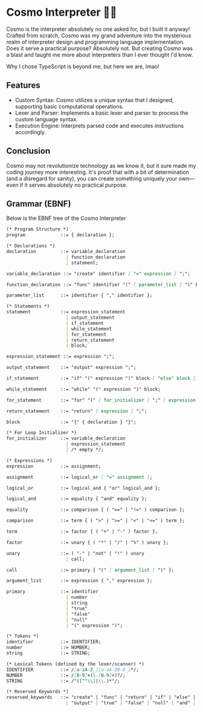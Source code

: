 # Cosmo Interpreter 🚀✨

Cosmo is the interpreter absolutely no one asked for, but I built it anyway! Crafted from scratch, Cosmo was my grand adventure into the mysterious realm of interpreter design and programming language implementation. Does it serve a practical purpose? Absolutely not. But creating Cosmo was a blast and taught me more about interpreters than I ever thought I'd know.

Why I chose TypeScript is beyond me, but here we are, lmao!

## Features
- Custom Syntax: Cosmo utilizes a unique syntax that I designed, supporting basic computational operations.
- Lexer and Parser: Implements a basic lexer and parser to process the custom language syntax.
- Execution Engine: Interprets parsed code and executes instructions accordingly.

## Conclusion
Cosmo may not revolutionize technology as we know it, but it sure made my coding journey more interesting. It's proof that with a bit of determination (and a disregard for sanity), you can create something uniquely your own—even if it serves absolutely no practical purpose.

## Grammar (EBNF)
Below is the EBNF tree of the Cosmo Interpreter

```markdown
(* Program Structure *)
program             ::= { declaration };

(* Declarations *)
declaration         ::= variable_declaration
                      | function_declaration
                      | statement;

variable_declaration ::= "create" identifier [ "=" expression ] ";";

function_declaration ::= "func" identifier "(" [ parameter_list ] ")" block;

parameter_list      ::= identifier { "," identifier };

(* Statements *)
statement           ::= expression_statement
                      | output_statement
                      | if_statement
                      | while_statement
                      | for_statement
                      | return_statement
                      | block;

expression_statement ::= expression ";";

output_statement    ::= "output" expression ";";

if_statement        ::= "if" "(" expression ")" block [ "else" block ];

while_statement     ::= "while" "(" expression ")" block;

for_statement       ::= "for" "(" [ for_initializer ] ";" [ expression ] ";" [ expression ] ")" block;

return_statement    ::= "return" [ expression ] ";";

block               ::= "{" { declaration } "}";

(* For Loop Initializer *)
for_initializer     ::= variable_declaration
                      | expression_statement
                      | /* empty */;

(* Expressions *)
expression          ::= assignment;

assignment          ::= logical_or [ "=" assignment ];

logical_or          ::= logical_and { "or" logical_and };

logical_and         ::= equality { "and" equality };

equality            ::= comparison { ( "==" | "!=" ) comparison };

comparison          ::= term { ( ">" | ">=" | "<" | "<=" ) term };

term                ::= factor { ( "+" | "-" ) factor };

factor              ::= unary { ( "*" | "/" | "%" ) unary };

unary               ::= ( "-" | "not" | "!" ) unary
                      | call;

call                ::= primary { "(" [ argument_list ] ")" };

argument_list       ::= expression { "," expression };

primary             ::= identifier
                      | number
                      | string
                      | "true"
                      | "false"
                      | "null"
                      | "(" expression ")";

(* Tokens *)
identifier          ::= IDENTIFIER;
number              ::= NUMBER;
string              ::= STRING;

(* Lexical Tokens (defined by the lexer/scanner) *)
IDENTIFIER          ::= /[a-zA-Z_][a-zA-Z0-9_]*/;
NUMBER              ::= /[0-9]+(\.[0-9]+)?/;
STRING              ::= /"([^"\\]|\\.)*"/;

(* Reserved Keywords *)
reserved_keywords   ::= "create" | "func" | "return" | "if" | "else" | "while" | "for"
                      | "output" | "true" | "false" | "null" | "and" | "or" | "not";
```